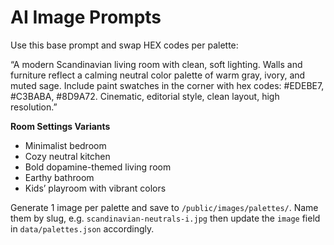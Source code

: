 # AI Image Prompts

Use this base prompt and swap HEX codes per palette:

“A modern Scandinavian living room with clean, soft lighting. Walls and furniture reflect a calming neutral color palette of warm gray, ivory, and muted sage. Include paint swatches in the corner with hex codes: #EDEBE7, #C3BABA, #8D9A72. Cinematic, editorial style, clean layout, high resolution.”

**Room Settings Variants**
- Minimalist bedroom
- Cozy neutral kitchen
- Bold dopamine-themed living room
- Earthy bathroom
- Kids’ playroom with vibrant colors

Generate 1 image per palette and save to `/public/images/palettes/`. Name them by slug, e.g. `scandinavian-neutrals-i.jpg` then update the `image` field in `data/palettes.json` accordingly.
